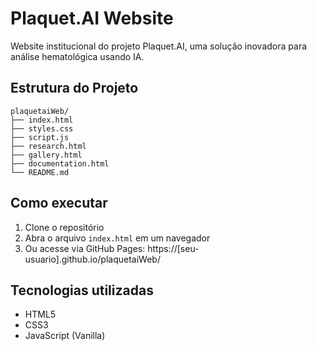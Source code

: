 # Plaquet.AI Website

Website institucional do projeto Plaquet.AI, uma solução inovadora para análise hematológica usando IA.

## Estrutura do Projeto

```
plaquetaiWeb/
├── index.html
├── styles.css
├── script.js
├── research.html
├── gallery.html
├── documentation.html
└── README.md
```

## Como executar

1. Clone o repositório
2. Abra o arquivo `index.html` em um navegador
3. Ou acesse via GitHub Pages: https://[seu-usuario].github.io/plaquetaiWeb/

## Tecnologias utilizadas

- HTML5
- CSS3
- JavaScript (Vanilla)
